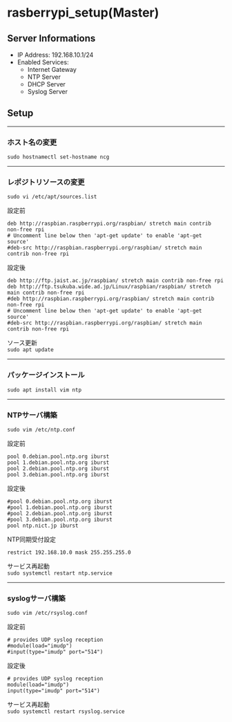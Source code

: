# rasberrypi_setup(Master)
## Server Informations
- IP Address: 192.168.10.1/24
- Enabled Services:
  * Internet Gateway
  * NTP Server
  * DHCP Server
  * Syslog Server
  
## Setup
---
### ホスト名の変更  
`sudo hostnamectl set-hostname ncg`

---
### レポジトリソースの変更  
`sudo vi /etc/apt/sources.list`

設定前
```bash:設定前
deb http://raspbian.raspberrypi.org/raspbian/ stretch main contrib non-free rpi
# Uncomment line below then 'apt-get update' to enable 'apt-get source'
#deb-src http://raspbian.raspberrypi.org/raspbian/ stretch main contrib non-free rpi
```

設定後
```bash:設定後
deb http://ftp.jaist.ac.jp/raspbian/ stretch main contrib non-free rpi
deb http://ftp.tsukuba.wide.ad.jp/Linux/raspbian/raspbian/ stretch main contrib non-free rpi
#deb http://raspbian.raspberrypi.org/raspbian/ stretch main contrib non-free rpi
# Uncomment line below then 'apt-get update' to enable 'apt-get source'
#deb-src http://raspbian.raspberrypi.org/raspbian/ stretch main contrib non-free rpi
```

ソース更新  
`sudo apt update`

---
### パッケージインストール  
`sudo apt install vim ntp`

---
### NTPサーバ構築  
`sudo vim /etc/ntp.conf`

設定前
```bash:設定前
pool 0.debian.pool.ntp.org iburst
pool 1.debian.pool.ntp.org iburst
pool 2.debian.pool.ntp.org iburst
pool 3.debian.pool.ntp.org iburst
```

設定後
```bash:設定後
#pool 0.debian.pool.ntp.org iburst
#pool 1.debian.pool.ntp.org iburst
#pool 2.debian.pool.ntp.org iburst
#pool 3.debian.pool.ntp.org iburst
pool ntp.nict.jp iburst
```

NTP同期受付設定
```bash:設定後
restrict 192.168.10.0 mask 255.255.255.0
```

サービス再起動  
`sudo systemctl restart ntp.service`

---
### syslogサーバ構築  
`sudo vim /etc/rsyslog.conf`

設定前
```bash:設定前
# provides UDP syslog reception
#module(load="imudp")
#input(type="imudp" port="514")
```

設定後
```bash:設定後
# provides UDP syslog reception
module(load="imudp")
input(type="imudp" port="514")
```

サービス再起動  
`sudo systemctl restart rsyslog.service`
